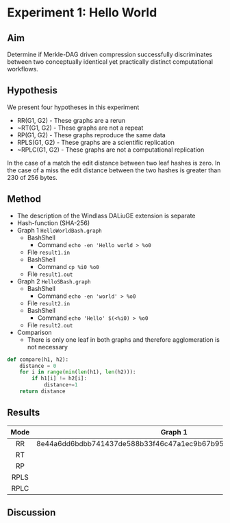# Experiment 1: Hello World

## Aim 
Determine if Merkle-DAG driven compression successfully discriminates between two conceptually identical yet practically
distinct computational workflows. 

## Hypothesis
We present four hypotheses in this experiment
- RR(G1, G2) - These graphs are a rerun
- ~RT(G1, G2) - These graphs are not a repeat
- RP(G1, G2) - These graphs reproduce the same data
- RPLS(G1, G2) - These graphs are a scientific replication 
- ~RPLC(G1, G2) - These graphs are not a computational replication

In the case of a match the edit distance between two leaf hashes is zero. In the case of a miss the edit distance
between the two hashes is greater than 230 of 256 bytes. 
## Method
- The description of the Windlass DALiuGE extension is separate
- Hash-function (SHA-256)
- Graph 1 `HelloWorldBash.graph`
  - BashShell
    - Command `echo -en 'Hello world > %o0` 
  - File `result1.in`
  - BashShell
    - Command `cp %i0 %o0`
  - File `result1.out`
- Graph 2 `HelloSBash.graph`
  - BashShell
    - Command `echo -en 'world' > %o0`
  - File `result2.in`
  - BashShell
    - Command `echo 'Hello' $(<%i0) > %o0`
  - File `result2.out`
- Comparison
  - There is only one leaf in both graphs and therefore agglomeration is not necessary
```python
def compare(h1, h2):
    distance = 0    
    for i in range(min(len(h1), len(h2))):
        if h1[i] != h2[i]:
            distance+=1   
    return distance 
```

## Results
| Mode | Graph 1 | Graph 2 | ED |
|:------:|:---------:|:---------:|:----:|
| RR   | 8e44a6dd6bdbb741437de588b33f46c47a1ec9b67b952181d759877b132191b3 | 8e44a6dd6bdbb741437de588b33f46c47a1ec9b67b952181d759877b132191b3 |  0  |
| RT   |         |         |    |
| RP   |         |         |    |
| RPLS |         |         |    |
| RPLC |         |         |    |

## Discussion
